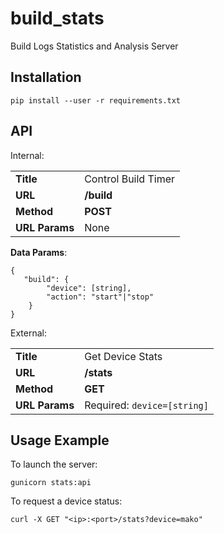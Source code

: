 # build_stats
Build Logs Statistics and Analysis Server

## Installation

```
pip install --user -r requirements.txt
```

## API

Internal:

  |                 |                                         |
  |-----------------|-----------------------------------------|
  | **Title**       | Control Build Timer                     |
  | **URL**         | **/build**                              |
  | **Method**      | **POST**                                |
  | **URL Params**  | None                                    |

**Data Params**:
```
{
   "build": {
        "device": [string],
        "action": "start"|"stop"
    }
}
```

External:

|                |                             |
|----------------|-----------------------------|
| **Title**      | Get Device Stats            |
| **URL**        | **/stats**                  |
| **Method**     | **GET**                     |
| **URL Params** | Required: `device=[string]` |

## Usage Example

To launch the server:

```
gunicorn stats:api
```

To request a device status:

```
curl -X GET "<ip>:<port>/stats?device=mako"
```
